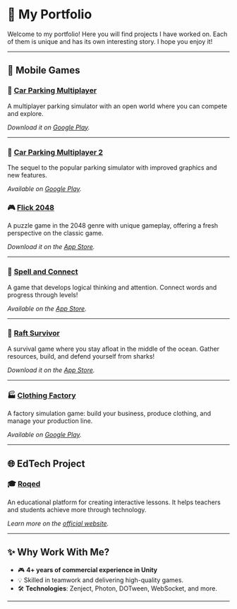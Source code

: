 # 📂 **My Portfolio**

Welcome to my portfolio! Here you will find projects I have worked on. Each of them is unique and has its own interesting story. I hope you enjoy it!

---

## 📱 **Mobile Games**

### 🚗 [Car Parking Multiplayer](https://play.google.com/store/apps/details?id=com.olzhas.carparking.multyplayer&hl=ru)
A multiplayer parking simulator with an open world where you can compete and explore.

_Download it on [Google Play](https://play.google.com/store/apps/details?id=com.olzhas.carparking.multyplayer&hl=ru)._

---

### 🚗 [Car Parking Multiplayer 2](https://play.google.com/store/apps/details?id=com.olzhas.carparking.multyplayer2)
The sequel to the popular parking simulator with improved graphics and new features.

_Available on [Google Play](https://play.google.com/store/apps/details?id=com.olzhas.carparking.multyplayer2)._

### 🎮 [Flick 2048](https://apps.apple.com/ru/app/flick-2048/id1625708698)
A puzzle game in the 2048 genre with unique gameplay, offering a fresh perspective on the classic game.

_Download it on the [App Store](https://apps.apple.com/ru/app/flick-2048/id1625708698)._

---

### 🧩 [Spell and Connect](https://apps.apple.com/ru/app/spell-and-connect/id1625709163)
A game that develops logical thinking and attention. Connect words and progress through levels!

_Available on the [App Store](https://apps.apple.com/ru/app/spell-and-connect/id1625709163)._

---

### 🌊 [Raft Survivor](https://apps.apple.com/ru/app/raft-survivor/id1631341099)
A survival game where you stay afloat in the middle of the ocean. Gather resources, build, and defend yourself from sharks!

_Download it on the [App Store](https://apps.apple.com/ru/app/raft-survivor/id1631341099)._

---

### 🏭 [Clothing Factory](https://play.google.com/store/apps/details?id=com.MossaGames.ClothingFactory)
A factory simulation game: build your business, produce clothing, and manage your production line.

_Available on [Google Play](https://play.google.com/store/apps/details?id=com.MossaGames.ClothingFactory)._

---

## 🌐 **EdTech Project**

### 🎓 [Roqed](https://roqed.com/)
An educational platform for creating interactive lessons. It helps teachers and students achieve more through technology.

_Learn more on the [official website](https://roqed.com/)._

---

## ✨ **Why Work With Me?**
- 🎮 **4+ years of commercial experience in Unity**
- 💡 Skilled in teamwork and delivering high-quality games.
- 🛠️ **Technologies**: Zenject, Photon, DOTween, WebSocket, and more.

---
